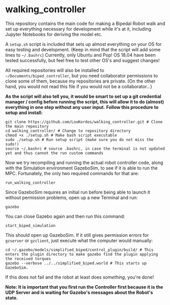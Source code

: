 # walking_controller

This repository contains the main code for making a Bipedal Robot walk and set up everything necessary for development while it's at it, including Jupyter Notebooks for deriving the model etc.

A `setup.sh` script is included that sets up almost everything on your OS for easy testing and development. (Keep in mind that the script will add some lines to `~/.bashrc`)
Currently, only Ubuntu and Pop! OS 18.04 have been tested successfully, but feel free to test other OS's and suggest changes!

All required repositories will also be installed to `~/Documents/biped_controller`, but you need collaborator permissions to clone some of them, because my repositories are private. (On the other hand, you would not read this file if you would not be a collaborator...)

**As the script will also tell you, it would be smart to set up a git credential manager / config before running the script, this will allow it to do (almost) everything in one step without any user input.**
**Follow this procedure to setup and install:**

```
git clone https://github.com/LouKordos/walking_controller.git # Clone the main repository
cd walking_controller/ # Change to repository directory
chmod +x ./setup.sh # Make bash script executable
sudo ./setup.sh # Run setup script (make sure you do not miss the sudo!)
source ~/.bashrc # source .bashrc, in case the terminal is not updated yet and thus cannot the run custom commands
```
Now we try recompiling and running the actual robot controller code, along with the Simulation environment GazeboSim, to see if it is able to run the MPC.
Fortunately, the only two required commands for that are:
```
run_walking_controller
```
Since GazeboSim requires an initial run before being able to launch it without permission problems, open up a new Terminal and run:
```
gazebo
```
You can close Gazebo again and then run this command:
```
start_biped_simulation
```
This should open up GazeboSim. If it still gives permission errors for `gzserver` or `gzclient`, just execute what the computer would manually:
```
cd ~/.gazebo/models/simplified_biped/control_plugin/build/ # This enters the plugin directory to make gazebo find the plugin applying the received torques
gazebo --verbose ../../simplified_biped.world # This starts up GazeboSim.
```
If this does not fail and the robot at least does *something*, you're done!

**Note: It is important that you first run the Controller first because it is the UDP Server and is waiting for Gazebo's messages about the Robot's state.**